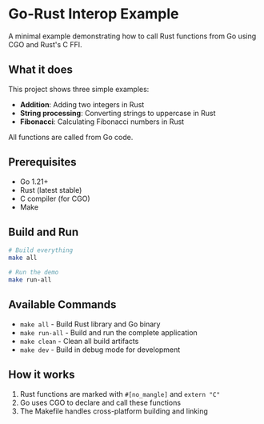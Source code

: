 # Go-Rust Interop Example

A minimal example demonstrating how to call Rust functions from Go using CGO and Rust's C FFI.

## What it does

This project shows three simple examples:
- **Addition**: Adding two integers in Rust
- **String processing**: Converting strings to uppercase in Rust
- **Fibonacci**: Calculating Fibonacci numbers in Rust

All functions are called from Go code.

## Prerequisites

- Go 1.21+
- Rust (latest stable)
- C compiler (for CGO)
- Make

## Build and Run

```bash
# Build everything
make all

# Run the demo
make run-all
```

## Available Commands

- `make all` - Build Rust library and Go binary
- `make run-all` - Build and run the complete application
- `make clean` - Clean all build artifacts
- `make dev` - Build in debug mode for development

## How it works

1. Rust functions are marked with `#[no_mangle]` and `extern "C"`
2. Go uses CGO to declare and call these functions
3. The Makefile handles cross-platform building and linking
